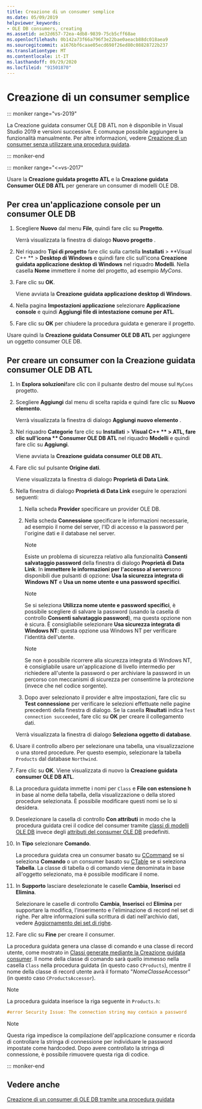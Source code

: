 ```yaml
---
title: Creazione di un consumer semplice
ms.date: 05/09/2019
helpviewer_keywords:
- OLE DB consumers, creating
ms.assetid: ae32d657-72ea-4db8-9839-75cb5cff68ae
ms.openlocfilehash: 0b142a73f66a796f3e22bae0aeacb88dc018aea9
ms.sourcegitcommit: a1676bf6caae05ecd698f26ed80c08828722b237
ms.translationtype: MT
ms.contentlocale: it-IT
ms.lasthandoff: 09/29/2020
ms.locfileid: "91501870"
---
```

# <a name="creating-a-simple-consumer"></a>Creazione di un consumer semplice

::: moniker range="vs-2019"

La Creazione guidata consumer OLE DB ATL non è disponibile in Visual Studio 2019 e versioni successive. È comunque possibile aggiungere la funzionalità manualmente. Per altre informazioni, vedere [Creazione di un consumer senza utilizzare una procedura guidata](creating-a-consumer-without-using-a-wizard.md).

::: moniker-end

::: moniker range="<=vs-2017"

Usare la **Creazione guidata progetto ATL** e la **Creazione guidata Consumer OLE DB ATL** per generare un consumer di modelli OLE DB.

## <a name="to-create-a-console-application-for-an-ole-db-consumer"></a>Per crea un'applicazione console per un consumer OLE DB

1. Scegliere **Nuovo** dal menu **File**, quindi fare clic su **Progetto**.

   Verrà visualizzata la finestra di dialogo **Nuovo progetto** .

1. Nel riquadro **Tipi di progetto** fare clic sulla cartella **Installati** > **Visual C++ ** > **Desktop di Windows** e quindi fare clic sull'icona **Creazione guidata applicazione desktop di Windows** nel riquadro **Modelli**. Nella casella **Nome** immettere il nome del progetto, ad esempio *MyCons*.

1. Fare clic su **OK**.

   Viene avviata la **Creazione guidata applicazione desktop di Windows**.

1. Nella pagina **Impostazioni applicazione** selezionare **Applicazione console** e quindi **Aggiungi file di intestazione comune per ATL**.

1. Fare clic su **OK** per chiudere la procedura guidata e generare il progetto.

Usare quindi la **Creazione guidata Consumer OLE DB ATL** per aggiungere un oggetto consumer OLE DB.

## <a name="to-create-a-consumer-with-the-atl-ole-db-consumer-wizard"></a>Per creare un consumer con la Creazione guidata consumer OLE DB ATL

1. In **Esplora soluzioni**fare clic con il pulsante destro del mouse sul `MyCons` progetto.

1. Scegliere **Aggiungi** dal menu di scelta rapida e quindi fare clic su **Nuovo elemento**.

   Verrà visualizzata la finestra di dialogo **Aggiungi nuovo elemento** .

1. Nel riquadro **Categorie** fare clic su **Installati** > **Visual C++ ** > **ATL**, fare clic sull'icona ** Consumer OLE DB ATL** nel riquadro **Modelli** e quindi fare clic su **Aggiungi**.

   Viene avviata la **Creazione guidata consumer OLE DB ATL**.

1. Fare clic sul pulsante **Origine dati**.

   Viene visualizzata la finestra di dialogo **Proprietà di Data Link**.

1. Nella finestra di dialogo **Proprietà di Data Link** eseguire le operazioni seguenti:

   1. Nella scheda **Provider** specificare un provider OLE DB.

   1. Nella scheda **Connessione** specificare le informazioni necessarie, ad esempio il nome del server, l'ID di accesso e la password per l'origine dati e il database nel server.

      > [!NOTE]
      > Esiste un problema di sicurezza relativo alla funzionalità **Consenti salvataggio password** della finestra di dialogo **Proprietà di Data Link**. In **immettere le informazioni per l'accesso al server**sono disponibili due pulsanti di opzione: **Usa la sicurezza integrata di Windows NT** e **Usa un nome utente e una password specifici**.

      > [!NOTE]
      > Se si seleziona **Utilizza nome utente e password specifici**, è possibile scegliere di salvare la password (usando la casella di controllo **Consenti salvataggio password**), ma questa opzione non è sicura. È consigliabile selezionare **Usa sicurezza integrata di Windows NT**: questa opzione usa Windows NT per verificare l'identità dell'utente.

      > [!NOTE]
      > Se non è possibile ricorrere alla sicurezza integrata di Windows NT, è consigliabile usare un'applicazione di livello intermedio per richiedere all'utente la password o per archiviare la password in un percorso con meccanismi di sicurezza per consentirne la protezione (invece che nel codice sorgente).

   1. Dopo aver selezionato il provider e altre impostazioni, fare clic su **Test connessione** per verificare le selezioni effettuate nelle pagine precedenti della finestra di dialogo. Se la casella **Risultati** indica `Test connection succeeded`, fare clic su **OK** per creare il collegamento dati.

   Verrà visualizzata la finestra di dialogo **Seleziona oggetto di database**.

1. Usare il controllo albero per selezionare una tabella, una visualizzazione o una stored procedure. Per questo esempio, selezionare la tabella `Products` dal database `Northwind`.

1. Fare clic su **OK**. Viene visualizzata di nuovo la **Creazione guidata consumer OLE DB ATL**.

1. La procedura guidata immette i nomi per `Class` e **File con estensione h** in base al nome della tabella, della visualizzazione o della stored procedure selezionata. È possibile modificare questi nomi se lo si desidera.

1. Deselezionare la casella di controllo **Con attributi** in modo che la procedura guidata crei il codice del consumer tramite [classi di modelli OLE DB](../../data/oledb/ole-db-consumer-templates-reference.md) invece degli [attributi del consumer OLE DB](../../windows/attributes/ole-db-consumer-attributes.md) predefiniti.

1. In **Tipo** selezionare **Comando**.

   La procedura guidata crea un consumer basato su [CCommand](../../data/oledb/ccommand-class.md) se si seleziona **Comando** o un consumer basato su [CTable](../../data/oledb/ctable-class.md) se si seleziona **Tabella**. La classe di tabella o di comando viene denominata in base all'oggetto selezionato, ma è possibile modificare il nome.

1. In **Supporto** lasciare deselezionate le caselle **Cambia**, **Inserisci** ed **Elimina**.

   Selezionare le caselle di controllo **Cambia**, **Inserisci** ed **Elimina** per supportare la modifica, l'inserimento e l'eliminazione di record nel set di righe. Per altre informazioni sulla scrittura di dati nell'archivio dati, vedere [Aggiornamento dei set di righe](../../data/oledb/updating-rowsets.md).

1. Fare clic su **Fine** per creare il consumer.

La procedura guidata genera una classe di comando e una classe di record utente, come mostrato in [Classi generate mediante la Creazione guidata consumer](../../data/oledb/consumer-wizard-generated-classes.md). Il nome della classe di comando sarà quello immesso nella casella `Class` nella procedura guidata (in questo caso `CProducts`), mentre il nome della classe di record utente avrà il formato "*NomeClasse*Accessor" (in questo caso `CProductsAccessor`).

> [!NOTE]
> La procedura guidata inserisce la riga seguente in `Products.h`:

```cpp
#error Security Issue: The connection string may contain a password
```

> [!NOTE]
> Questa riga impedisce la compilazione dell'applicazione consumer e ricorda di controllare la stringa di connessione per individuare le password impostate come hardcoded. Dopo avere controllato la stringa di connessione, è possibile rimuovere questa riga di codice.

::: moniker-end

## <a name="see-also"></a>Vedere anche

[Creazione di un consumer di OLE DB tramite una procedura guidata](../../data/oledb/creating-an-ole-db-consumer-using-a-wizard.md)
